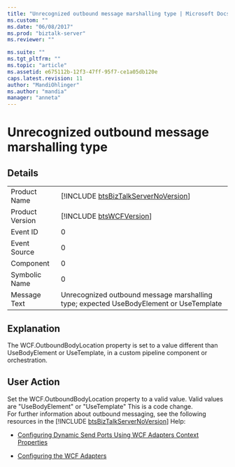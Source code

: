 ```yaml
---
title: "Unrecognized outbound message marshalling type | Microsoft Docs"
ms.custom: ""
ms.date: "06/08/2017"
ms.prod: "biztalk-server"
ms.reviewer: ""

ms.suite: ""
ms.tgt_pltfrm: ""
ms.topic: "article"
ms.assetid: e675112b-12f3-47ff-95f7-ce1a05db120e
caps.latest.revision: 11
author: "MandiOhlinger"
ms.author: "mandia"
manager: "anneta"
---
```

# Unrecognized outbound message marshalling type
## Details  
  
|                 |                                                                                        |
|-----------------|----------------------------------------------------------------------------------------|
|  Product Name   |  [!INCLUDE [btsBizTalkServerNoVersion](../includes/btsbiztalkservernoversion-md.md)]   |
| Product Version |              [!INCLUDE [btsWCFVersion](../includes/btswcfversion-md.md)]               |
|    Event ID     |                                           0                                            |
|  Event Source   |                                           0                                            |
|    Component    |                                           0                                            |
|  Symbolic Name  |                                           0                                            |
|  Message Text   | Unrecognized outbound message marshalling type; expected UseBodyElement or UseTemplate |
  
## Explanation  
 The WCF.OutboundBodyLocation property is set to a value different than UseBodyElement or UseTemplate, in a custom pipeline component or orchestration.  
  
## User Action  
 Set the WCF.OutboundBodyLocation property to a valid value. Valid values are "UseBodyElement" or "UseTemplate" This is a code change.   
For further information about outbound messaging, see the following resources in the [!INCLUDE [btsBizTalkServerNoVersion](../includes/btsbiztalkservernoversion-md.md)] Help:  
  
-   [Configuring Dynamic Send Ports Using WCF Adapters Context Properties](../core/configuring-dynamic-send-ports-using-wcf-adapters-context-properties.md)  
  
-   [Configuring the WCF Adapters](../core/configuring-the-wcf-adapters.md)